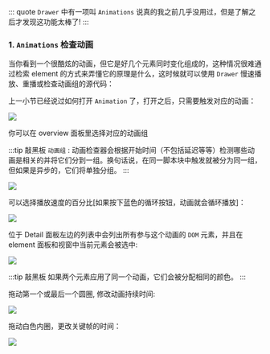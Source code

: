 ::: quote
`Drawer` 中有一项叫 `Animations` 说真的我之前几乎没用过，但是了解之后才发现这功能太棒了!
:::

### 1. `Animations` 检查动画

当你看到一个很酷炫的动画，但它是好几个元素同时变化组成的，这种情况很难通过检索 element 的方式来弄懂它的原理是什么，这时候就可以使用 `Drawer` 慢速播放、重播或检查动画组的源代码：

上一小节已经说过如何打开 `Animation` 了，打开之后，只需要触发对应的动画：

![](https://wingman-1300536089.file.myqcloud.com//chrome/C06/689_showanimation_01.gif)

你可以在 overview 面板里选择对应的动画组

:::tip 敲黑板
`动画组` : 动画检查器会根据开始时间（不包括延迟等等）检测哪些动画是相关的并将它们分到一组。换句话说，在同一脚本块中触发就被分为同一组，但如果是异步的，它们将单独分组。
:::

![](https://wingman-1300536089.file.myqcloud.com//chrome/C06/689_showanimation_02.gif)

可以选择播放速度的百分比[如果按下蓝色的循环按钮，动画就会循环播放]：

![](https://wingman-1300536089.file.myqcloud.com//chrome/C06/689_showanimation_05.gif)

位于 Detail 面板左边的列表中会列出所有参与这个动画的 `DOM` 元素，并且在 element 面板和视窗中当前元素会被选中:

![](https://wingman-1300536089.file.myqcloud.com//chrome/C06/689_showanimation_03.gif)

:::tip 敲黑板
如果两个元素应用了同一个动画，它们会被分配相同的颜色。
:::

拖动第一个或最后一个圆圈, 修改动画持续时间:

![](https://wingman-1300536089.file.myqcloud.com//chrome/C06/animation_edit01.gif)

拖动白色内圈，更改关键帧的时间：

![](https://wingman-1300536089.file.myqcloud.com//chrome/C06/animation_edit02.gif)
